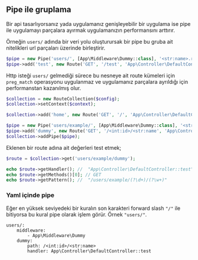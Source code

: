 
## Pipe ile gruplama

Bir api tasarlıyorsanız yada uygulamanız genişleyebilir bir uygulama ise pipe ile uygulamayı parçalara ayırmak uygulamanızın performansını arttırır. 

Örneğin `users/` adında bir veri yolu oluşturursak bir pipe bu gruba ait nitelikleri url parçaları üzerinde birleştirir.

```php
$pipe = new Pipe('users/', [App\Middleware\Dummy::class], '<str:name>.router');
$pipe->add('test', new Route('GET', '/test', 'App\Controller\DefaultController::test'));
```

Http isteği `users/` gelmediği sürece bu nesneye ait route kümeleri için `preg_match` operasyonu uygulanmaz ve uygulamanız parçalara ayrıldığı için performanstan kazanılmış olur.

```php
$collection = new RouteCollection($config);
$collection->setContext($context);

$collection->add('home', new Route('GET', '/', 'App\Controller\DefaultController::index'));

$pipe = new Pipe('users/example/', [App\Middleware\Dummy::class], '<str:name>.router');
$pipe->add('dummy', new Route('GET', '/<int:id>/<str:name', 'App\Controller\DefaultController::test'));
$collection->addPipe($pipe);
```

Eklenen bir route adına ait değerleri test etmek;

```php
$route = $collection->get('users/example/dummy');

echo $route->getHandler(); //  "App\Controller\DefaultController::test"
echo $route->getMethods()[0]; // GET
echo $route->getPattern(); //  "/users/example/(?\d+)/(?\w+)"
```

### Yaml içinde pipe

Eğer en yüksek seviyedeki bir kuralın son karakteri forward slash `"/"` ile bitiyorsa bu kural pipe olarak işlem görür.  Örnek `"users/"`.

```
users/:
    middleware: 
        - App\Middleware\Dummy
    dummy:
        path: /<int:id>/<str:name>
        handler: App\Controller\DefaultController::test
```